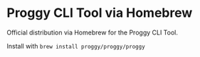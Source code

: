 # Proggy CLI Tool via Homebrew

Official distribution via Homebrew for the Proggy CLI Tool.

Install with `brew install proggy/proggy/proggy`
